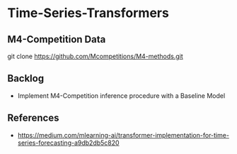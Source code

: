 # Time-Series-Transformers




## M4-Competition Data
git clone https://github.com/Mcompetitions/M4-methods.git 


## Backlog

- Implement M4-Competition inference procedure with a Baseline Model

## References
- https://medium.com/mlearning-ai/transformer-implementation-for-time-series-forecasting-a9db2db5c820